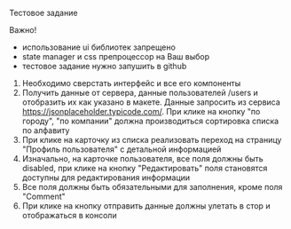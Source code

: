 Тестовое задание

Важно!

- использование ui библиотек запрещено
- state manager и css препроцессор на Ваш выбор
- тестовое задание нужно запушить в github

1. Необходимо сверстать интерфейс и все его компоненты
2. Получить данные от сервера, данные пользователей /users и отобразить их как указано в макете. Данные запросить из сервиса https://jsonplaceholder.typicode.com/. При клике на кнопку "по городу", "по компании" должна производиться сортировка списка по алфавиту
3. При клике на карточку из списка реализовать переход на страницу "Профиль пользователя" с детальной информацией
4. Изначально, на карточке пользователя, все поля должны быть disabled, при клике на кнопку "Редактировать" поля становятся доступны для редактирования информации
5. Все поля должны быть обязательными для заполнения, кроме поля "Comment"
6. При клике на кнопку отправить данные должны улетать в стор и отображаться в консоли
